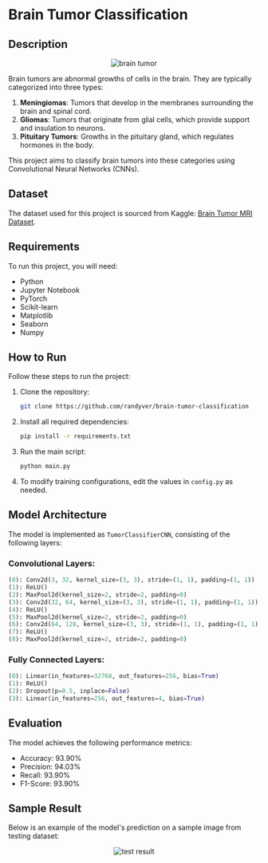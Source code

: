 # Brain Tumor Classification

## Description

<div align="center">
    <img src="brain-tumor.png" alt="brain tumor">
</div>

Brain tumors are abnormal growths of cells in the brain. They are typically categorized into three types:

1. **Meningiomas**: Tumors that develop in the membranes surrounding the brain and spinal cord.
2. **Gliomas**: Tumors that originate from glial cells, which provide support and insulation to neurons.
3. **Pituitary Tumors**: Growths in the pituitary gland, which regulates hormones in the body.

This project aims to classify brain tumors into these categories using Convolutional Neural Networks (CNNs).

## Dataset
The dataset used for this project is sourced from Kaggle: [Brain Tumor MRI Dataset](https://www.kaggle.com/datasets/masoudnickparvar/brain-tumor-mri-dataset).

## Requirements
To run this project, you will need:

- Python
- Jupyter Notebook
- PyTorch
- Scikit-learn
- Matplotlib
- Seaborn
- Numpy

## How to Run
Follow these steps to run the project:

1. Clone the repository:
   ```bash
   git clone https://github.com/randyver/brain-tumor-classification
   ```
2. Install all required dependencies:
   ```bash
   pip install -r requirements.txt
   ```
3. Run the main script:
   ```bash
   python main.py
   ```
4. To modify training configurations, edit the values in `config.py` as needed.

## Model Architecture
The model is implemented as `TumorClassifierCNN`, consisting of the following layers:

### Convolutional Layers:
```python
(0): Conv2d(3, 32, kernel_size=(3, 3), stride=(1, 1), padding=(1, 1))
(1): ReLU()
(2): MaxPool2d(kernel_size=2, stride=2, padding=0)
(3): Conv2d(32, 64, kernel_size=(3, 3), stride=(1, 1), padding=(1, 1))
(4): ReLU()
(5): MaxPool2d(kernel_size=2, stride=2, padding=0)
(6): Conv2d(64, 128, kernel_size=(3, 3), stride=(1, 1), padding=(1, 1))
(7): ReLU()
(8): MaxPool2d(kernel_size=2, stride=2, padding=0)
```

### Fully Connected Layers:
```python
(0): Linear(in_features=32768, out_features=256, bias=True)
(1): ReLU()
(2): Dropout(p=0.5, inplace=False)
(3): Linear(in_features=256, out_features=4, bias=True)
```

## Evaluation
The model achieves the following performance metrics:

- Accuracy: 93.90%
- Precision: 94.03%
- Recall: 93.90%
- F1-Score: 93.90%

## Sample Result
Below is an example of the model's prediction on a sample image from testing dataset:

<div align="center">
    <img src="test-result.png" alt="test result">
</div>